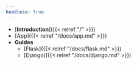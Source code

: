 ```yaml
---
headless: true
---
```


- [**Introduction**]({{< relref "/" >}})
- [App]({{< relref "/docs/app.md" >}})
- **Guides**
  - [Flask]({{< relref "/docs/flask.md" >}})
  - [Django]({{< relref "/docs/django.md" >}})

